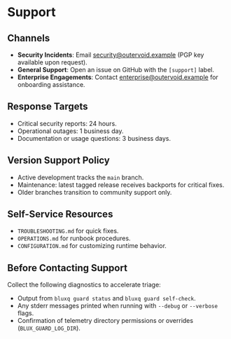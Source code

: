 # Support

## Channels

- **Security Incidents**: Email security@outervoid.example (PGP key available upon request).
- **General Support**: Open an issue on GitHub with the `[support]` label.
- **Enterprise Engagements**: Contact enterprise@outervoid.example for onboarding assistance.

## Response Targets

- Critical security reports: 24 hours.
- Operational outages: 1 business day.
- Documentation or usage questions: 3 business days.

## Version Support Policy

- Active development tracks the `main` branch.
- Maintenance: latest tagged release receives backports for critical fixes.
- Older branches transition to community support only.

## Self-Service Resources

- `TROUBLESHOOTING.md` for quick fixes.
- `OPERATIONS.md` for runbook procedures.
- `CONFIGURATION.md` for customizing runtime behavior.

## Before Contacting Support

Collect the following diagnostics to accelerate triage:

- Output from `bluxq guard status` and `bluxq guard self-check`.
- Any stderr messages printed when running with `--debug` or `--verbose` flags.
- Confirmation of telemetry directory permissions or overrides (`BLUX_GUARD_LOG_DIR`).
